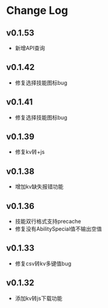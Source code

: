 # Change Log
## v0.1.53
- 新增API查询
## v0.1.42
- 修复选择技能图标bug
## v0.1.41
- 修复选择技能图标bug
## v0.1.39
- 修复kv转+js
## v0.1.38
- 增加kv缺失报错功能
## v0.1.36
- 技能双行格式支持precache
- 修复没有AbilitySpecial值不输出空值
## v0.1.33
- 修复csv转kv多键值bug
## v0.1.32
- 添加kv转js下载功能